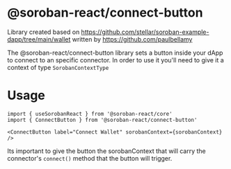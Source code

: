 # @soroban-react/connect-button
Library created based on https://github.com/stellar/soroban-example-dapp/tree/main/wallet written by https://github.com/paulbellamy

The @soroban-react/connect-button library sets a button inside your dApp to connect to an specific connector.
In order to use it you'll need to give it a context of type `SorobanContextType`

# Usage 

```
import { useSorobanReact } from '@soroban-react/core'
import { ConnectButton } from '@soroban-react/connect-button'

```

```
<ConnectButton label="Connect Wallet" sorobanContext={sorobanContext} />
```

Its important to give the button the sorobanContext that will carry the connector's `connect()` method that the button will trigger.

